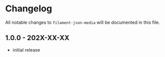 # Changelog

All notable changes to `filament-json-media` will be documented in this file.

## 1.0.0 - 202X-XX-XX

- initial release
